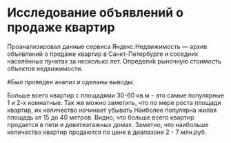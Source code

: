 # Исследование объявлений о продаже квартир

Проанализировал данные сервиса Яндекс.Недвижимость — архив объявлений о продаже квартир в Санкт-Петербурге и соседних населённых пунктах за несколько лет. Определиk рыночную стоимость объектов недвижимости.


#Был проведен анализ и сделаны выводы:

Больше всего квартир с площадями 30-60 кв.м - это самые популярные 1 и 2-х комнатные.
Так же можно заметить, что по мере роста площади квартир, их количество начинает убывать 
Наиболее популярна жилая площадь от 15 до 40 метров.
Видно, что больше всего квартир продается в пяти и девятиэтажных домах.
Заметно, что наибольше количество квартир продаются по цене в диапазоне 2 - 7 млн.руб.